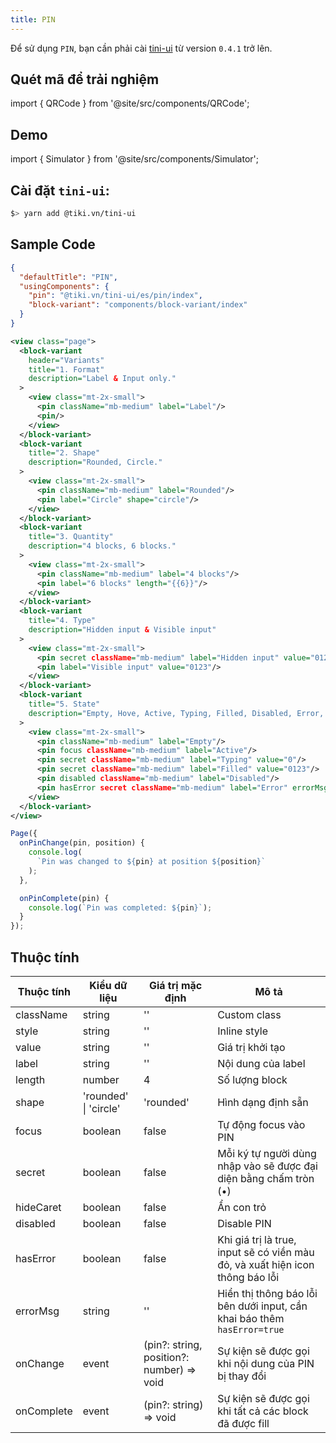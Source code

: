 ```yaml
---
title: PIN
---
```


Để sử dụng `PIN`, bạn cần phải cài [tini-ui](https://www.npmjs.com/package/@tiki.vn/tini-ui) từ version `0.4.1` trở lên.

## Quét mã để trải nghiệm

import { QRCode } from '@site/src/components/QRCode';

<QRCode page="pages/component/advance/form/pin/index" />

## Demo

import { Simulator } from '@site/src/components/Simulator';

<Simulator page="pages/component/advance/form/pin/index" />

## Cài đặt `tini-ui`:

```bash
$> yarn add @tiki.vn/tini-ui
```

## Sample Code

```json title=index.json
{
  "defaultTitle": "PIN",
  "usingComponents": {
    "pin": "@tiki.vn/tini-ui/es/pin/index",
    "block-variant": "components/block-variant/index"
  }
}
```

```xml title=index.txml
<view class="page">
  <block-variant
    header="Variants"
    title="1. Format"
    description="Label & Input only."
  >
    <view class="mt-2x-small">
      <pin className="mb-medium" label="Label"/>
      <pin/>
    </view>
  </block-variant>
  <block-variant
    title="2. Shape"
    description="Rounded, Circle."
  >
    <view class="mt-2x-small">
      <pin className="mb-medium" label="Rounded"/>
      <pin label="Circle" shape="circle"/>
    </view>
  </block-variant>
  <block-variant
    title="3. Quantity"
    description="4 blocks, 6 blocks."
  >
    <view class="mt-2x-small">
      <pin className="mb-medium" label="4 blocks"/>
      <pin label="6 blocks" length="{{6}}"/>
    </view>
  </block-variant>
  <block-variant
    title="4. Type"
    description="Hidden input & Visible input"
  >
    <view class="mt-2x-small">
      <pin secret className="mb-medium" label="Hidden input" value="0123"/>
      <pin label="Visible input" value="0123"/>
    </view>
  </block-variant>
  <block-variant
    title="5. State"
    description="Empty, Hove, Active, Typing, Filled, Disabled, Error, Skeleton loading."
  >
    <view class="mt-2x-small">
      <pin className="mb-medium" label="Empty"/>
      <pin focus className="mb-medium" label="Active"/>
      <pin secret className="mb-medium" label="Typing" value="0"/>
      <pin secret className="mb-medium" label="Filled" value="0123"/>
      <pin disabled className="mb-medium" label="Disabled"/>
      <pin hasError secret className="mb-medium" label="Error" errorMsg="Error message" value="0123"/>
    </view>
  </block-variant>
</view>
```

```js title=index.js
Page({
  onPinChange(pin, position) {
    console.log(
      `Pin was changed to ${pin} at position ${position}`
    );
  },

  onPinComplete(pin) {
    console.log(`Pin was completed: ${pin}`);
  }
});
```

## Thuộc tính

| Thuộc tính | Kiểu dữ liệu          | Giá trị mặc định                          | Mô tả                                                                         |
| ---------- | --------------------- | ----------------------------------------- | ----------------------------------------------------------------------------- |
| className  | string                | ''                                        | Custom class                                                                  |
| style      | string                | ''                                        | Inline style                                                                  |
| value      | string                | ''                                        | Giá trị khởi tạo                                                              |
| label      | string                | ''                                        | Nội dung của label                                                            |
| length     | number                | 4                                         | Số lượng block                                                                |
| shape      | 'rounded' \| 'circle' | 'rounded'                                 | Hình dạng định sẵn                                                            |
| focus      | boolean               | false                                     | Tự động focus vào PIN                                                         |
| secret     | boolean               | false                                     | Mỗi ký tự người dùng nhập vào sẽ được đại diện bằng chấm tròn (•)             |
| hideCaret  | boolean               | false                                     | Ẩn con trỏ                                                                    |
| disabled   | boolean               | false                                     | Disable PIN                                                                   |
| hasError   | boolean               | false                                     | Khi giá trị là true, input sẽ có viền màu đỏ, và xuất hiện icon thông báo lỗi |
| errorMsg   | string                | ''                                        | Hiển thị thông báo lỗi bên dưới input, cần khai báo thêm `hasError=true`      |
| onChange   | event                 | (pin?: string, position?: number) => void | Sự kiện sẽ được gọi khi nội dung của PIN bị thay đổi                          |
| onComplete | event                 | (pin?: string) => void                    | Sự kiện sẽ được gọi khi tất cả các block đã được fill                         |
